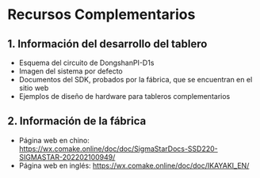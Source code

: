 
# Recursos Complementarios

## 1. Información del desarrollo del tablero
* Esquema del circuito de DongshanPI-D1s
* Imagen del sistema por defecto
* Documentos del SDK, probados por la fábrica, que se encuentran en el sitio web
* Ejemplos de diseño de hardware para tableros complementarios


##  2. Información de la fábrica
* Página web en chino: https://wx.comake.online/doc/doc/SigmaStarDocs-SSD220-SIGMASTAR-202202100949/
* Página web en inglés: https://wx.comake.online/doc/doc/IKAYAKI_EN/
